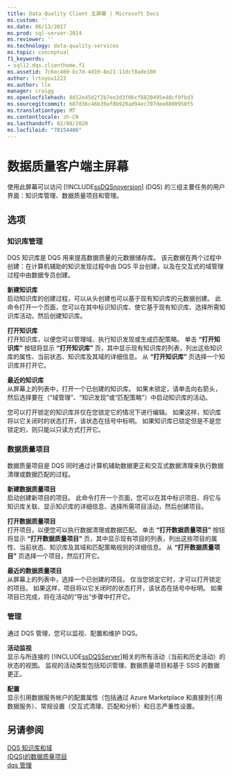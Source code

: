 ```yaml
---
title: Data Quality Client 主屏幕 | Microsoft Docs
ms.custom: ''
ms.date: 06/13/2017
ms.prod: sql-server-2014
ms.reviewer: ''
ms.technology: data-quality-services
ms.topic: conceptual
f1_keywords:
- sql12.dqs.clienthome.f1
ms.assetid: 7c6ec469-bc7d-4d19-8e21-11dcf8ade108
author: lrtoyou1223
ms.author: lle
manager: craigg
ms.openlocfilehash: 8d12e45d2f2b7ee3d3f06cf8820495e40cf9fbd3
ms.sourcegitcommit: b87d36c46b39af8b929ad94ec707dee8800950f5
ms.translationtype: MT
ms.contentlocale: zh-CN
ms.lasthandoff: 02/08/2020
ms.locfileid: "70154486"
---
```

# <a name="data-quality-client-home-screen"></a>数据质量客户端主屏幕
  使用此屏幕可以访问 [!INCLUDE[ssDQSnoversion](../includes/ssdqsnoversion-md.md)] (DQS) 的三组主要任务的用户界面：知识库管理、数据质量项目和管理。  
  
## <a name="options"></a>选项  
  
### <a name="knowledge-base-management"></a>知识库管理  
 DQS 知识库是 DQS 用来提高数据质量的元数据储存库。 该元数据在两个过程中创建：在计算机辅助的知识发现过程中由 DQS 平台创建，以及在交互式的域管理过程中由数据专员创建。  
  
 **新建知识库**  
 启动知识库的创建过程，可以从头创建也可以基于现有知识库的元数据创建。 此命令打开一个页面，您可以在其中标识知识库、使它基于现有知识库、选择所需知识库活动，然后创建知识库。  
  
 **打开知识库**  
 打开知识库，以便您可以管理域、执行知识发现或生成匹配策略。 单击 **“打开知识库”** 按钮将显示 **“打开知识库”** 页，其中显示现有知识库的列表，列出这些知识库的属性、当前状态、知识库及其域的详细信息。 从 **“打开知识库”** 页选择一个知识库并打开它。  
  
 **最近的知识库**  
 从屏幕上的列表中，打开一个已创建的知识库。 如果未锁定，请单击向右箭头，然后选择要在（“域管理”、“知识发现”或“匹配策略”）中启动知识库的活动。  
  
 您可以打开锁定的知识库并仅在您锁定它的情况下进行编辑。 如果这样，知识库将以它关闭时的状态打开，该状态在括号中标明。 如果知识库已锁定但是不是您锁定的，则只能以只读方式打开它。  
  
### <a name="data-quality-projects"></a>数据质量项目  
 数据质量项目是 DQS 同时通过计算机辅助数据更正和交互式数据清理来执行数据清理或数据匹配的过程。  
  
 **新建数据质量项目**  
 启动创建新项目的项目。 此命令打开一个页面，您可以在其中标识项目、将它与知识库关联、显示知识库的详细信息、选择所需项目活动，然后创建项目。  
  
 **打开数据质量项目**  
 打开项目，以便您可以执行数据清理或数据匹配。 单击 **“打开数据质量项目”** 按钮将显示 **“打开数据质量项目”** 页，其中显示现有项目的列表，列出这些项目的属性、当前状态、知识库及其域和匹配策略规则的详细信息。 从 **“打开数据质量项目”** 页选择一个项目，然后打开它。  
  
 **最近的数据质量项目**  
 从屏幕上的列表中，选择一个已创建的项目。 仅当您锁定它时，才可以打开锁定的项目。 如果这样，项目将以它关闭时的状态打开，该状态在括号中标明。 如果项目已完成，将在活动的“导出”步骤中打开它。  
  
### <a name="administration"></a>管理  
 通过 DQS 管理，您可以监视、配置和维护 DQS。  
  
 **活动监视**  
 显示与所连接的 [!INCLUDE[ssDQSServer](../includes/ssdqsserver-md.md)]相关的所有活动（当前和历史活动）的状态的视图。 监视的活动类型包括知识管理、数据质量项目和基于 SSIS 的数据更正。  
  
 **配置**  
 显示引用数据服务帐户的配置属性（包括通过 Azure Marketplace 和直接到引用数据服务）、常规设置（交互式清理、匹配和分析）和日志严重性设置。  
  
## <a name="see-also"></a>另请参阅  
 [DQS 知识库和域](../../2014/data-quality-services/dqs-knowledge-bases-and-domains.md)   
 [&#40;DQS&#41;的数据质量项目](../../2014/data-quality-services/data-quality-projects-dqs.md)   
 [dqs 管理](../../2014/data-quality-services/dqs-administration.md)  
  
  
